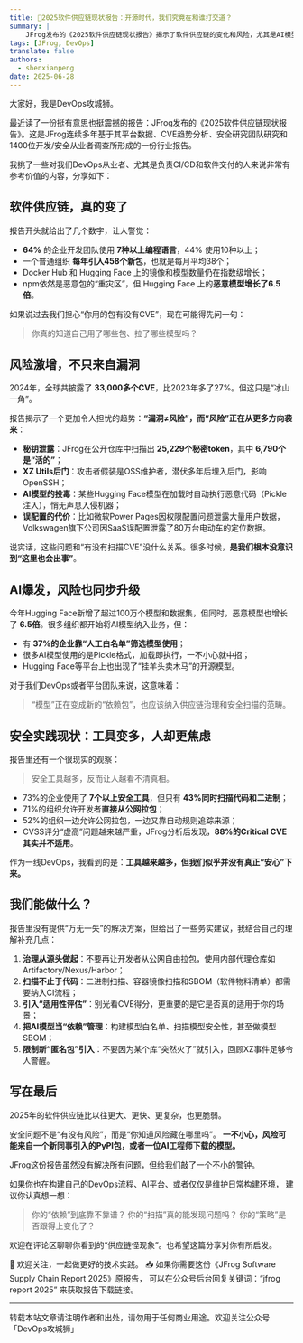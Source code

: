 ```yaml
---
title: 🧊2025软件供应链现状报告：开源时代，我们究竟在和谁打交道？
summary: |
    JFrog发布的《2025软件供应链现状报告》揭示了软件供应链的变化和风险，尤其是AI模型的安全问题。本文分享了报告中的关键发现和对DevOps从业者的启示。
tags: [JFrog, DevOps]
translate: false
authors:
  - shenxianpeng
date: 2025-06-28
---
```


大家好，我是DevOps攻城狮。

最近读了一份挺有意思也挺震撼的报告：JFrog发布的《2025软件供应链现状报告》。这是JFrog连续多年基于其平台数据、CVE趋势分析、安全研究团队研究和1400位开发/安全从业者调查所形成的一份行业报告。

我挑了一些对我们DevOps从业者、尤其是负责CI/CD和软件交付的人来说非常有参考价值的内容，分享如下：

## 软件供应链，真的变了

报告开头就给出了几个数字，让人警觉：

* **64%** 的企业开发团队使用 **7种以上编程语言**，44% 使用10种以上；
* 一个普通组织 **每年引入458个新包**，也就是每月平均38个；
* Docker Hub 和 Hugging Face 上的镜像和模型数量仍在指数级增长；
* npm依然是恶意包的“重灾区”，但 Hugging Face 上的**恶意模型增长了6.5倍**。

如果说过去我们担心“你用的包有没有CVE”，现在可能得先问一句：

> 你真的知道自己用了哪些包、拉了哪些模型吗？

## 风险激增，不只来自漏洞

2024年，全球共披露了 **33,000多个CVE**，比2023年多了27%。但这只是“冰山一角”。

报告揭示了一个更加令人担忧的趋势：**“漏洞≠风险”，而“风险”正在从更多方向袭来**：

* **秘钥泄露**：JFrog在公开仓库中扫描出 **25,229个秘密token**，其中 **6,790个是“活的”**；
* **XZ Utils后门**：攻击者假装是OSS维护者，潜伏多年后埋入后门，影响OpenSSH；
* **AI模型的投毒**：某些Hugging Face模型在加载时自动执行恶意代码（Pickle注入），悄无声息入侵机器；
* **误配置的代价**：比如微软Power Pages因权限配置问题泄露大量用户数据，Volkswagen旗下公司因SaaS误配置泄露了80万台电动车的定位数据。

说实话，这些问题和“有没有扫描CVE”没什么关系。很多时候，**是我们根本没意识到“这里也会出事”**。

## AI爆发，风险也同步升级

今年Hugging Face新增了超过100万个模型和数据集，但同时，恶意模型也增长了 **6.5倍**。很多组织都开始将AI模型纳入业务，但：

* 有 **37%的企业靠“人工白名单”筛选模型使用**；
* 很多AI模型使用的是Pickle格式，加载即执行，一不小心就中招；
* Hugging Face等平台上也出现了“挂羊头卖木马”的开源模型。

对于我们DevOps或者平台团队来说，这意味着：

> “模型”正在变成新的“依赖包”，也应该纳入供应链治理和安全扫描的范畴。

## 安全实践现状：工具变多，人却更焦虑

报告里还有一个很现实的观察：

> 安全工具越多，反而让人越看不清真相。

* 73%的企业使用了 **7个以上安全工具**，但只有 **43%同时扫描代码和二进制**；
* 71%的组织允许开发者**直接从公网拉包**；
* 52%的组织一边允许公网拉包，一边又靠自动规则追踪来源；
* CVSS评分“虚高”问题越来越严重，JFrog分析后发现，**88%的Critical CVE其实并不适用**。

作为一线DevOps，我看到的是：**工具越来越多，但我们似乎并没有真正“安心”下来。**

## 我们能做什么？

报告里没有提供“万无一失”的解决方案，但给出了一些务实建议，我结合自己的理解补充几点：

1. **治理从源头做起**：不要再让开发者从公网自由拉包，使用内部代理仓库如 Artifactory/Nexus/Harbor；
2. **扫描不止于代码**：二进制扫描、容器镜像扫描和SBOM（软件物料清单）都需要纳入CI流程；
3. **引入“适用性评估”**：别光看CVE得分，更重要的是它是否真的适用于你的场景；
4. **把AI模型当“依赖”管理**：构建模型白名单、扫描模型安全性，甚至做模型SBOM；
5. **限制新“匿名包”引入**：不要因为某个库“突然火了”就引入，回顾XZ事件足够令人警醒。

## 写在最后

2025年的软件供应链比以往更大、更快、更复杂，也更脆弱。

安全问题不是“有没有风险”，而是“你知道风险藏在哪里吗”。
**一不小心，风险可能来自一个新同事引入的PyPI包，或者一位AI工程师下载的模型。**

JFrog这份报告虽然没有解决所有问题，但给我们敲了一个不小的警钟。

如果你也在构建自己的DevOps流程、AI平台、或者仅仅是维护日常构建环境，
建议你认真想一想：

> 你的“依赖”到底靠不靠谱？
> 你的“扫描”真的能发现问题吗？
> 你的“策略”是否跟得上变化了？

欢迎在评论区聊聊你看到的“供应链怪现象”。也希望这篇分享对你有所启发。

🧡 欢迎关注，一起做更好的技术实践。
📥 如果你需要这份《JFrog Software Supply Chain Report 2025》原报告，
可以在公众号后台回复关键词：“jfrog report 2025” 来获取报告下载链接。

---

转载本站文章请注明作者和出处，请勿用于任何商业用途。欢迎关注公众号「DevOps攻城狮」
